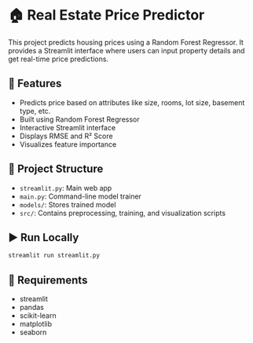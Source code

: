 # 🏠 Real Estate Price Predictor

This project predicts housing prices using a Random Forest Regressor. It provides a Streamlit interface where users can input property details and get real-time price predictions.

## 🚀 Features
- Predicts price based on attributes like size, rooms, lot size, basement type, etc.
- Built using Random Forest Regressor
- Interactive Streamlit interface
- Displays RMSE and R² Score
- Visualizes feature importance

## 📂 Project Structure
- `streamlit.py`: Main web app
- `main.py`: Command-line model trainer
- `models/`: Stores trained model
- `src/`: Contains preprocessing, training, and visualization scripts

## ▶️ Run Locally
```bash
streamlit run streamlit.py
```

## 🧰 Requirements
- streamlit
- pandas
- scikit-learn
- matplotlib
- seaborn